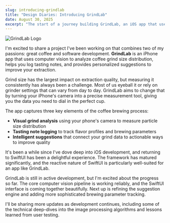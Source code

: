 ```yaml
---
slug: introducing-grindlab
title: "Design Diaries: Introducing GrindLab"
date: August 30, 2025
excerpt: "The start of a journey building GrindLab, an iOS app that uses computer vision to analyze coffee grind particles through the iPhone camera."
---
```


![GrindLab Logo](/images/posts/grindlab-icon-small.png)

I'm excited to share a project I've been working on that combines two of my passions: great coffee and software development. **GrindLab** is an iPhone app that uses computer vision to analyze coffee grind size distribution, helps you log tasting notes, and provides personalized suggestions to improve your extraction.

Grind size has the largest impact on extraction quality, but measuring it consistently has always been a challenge. Most of us eyeball it or rely on grinder settings that can vary from day to day. GrindLab aims to change that by turning your iPhone's camera into a precise measurement tool, giving you the data you need to dial in the perfect cup.

The app captures three key elements of the coffee brewing process:
- **Visual grind analysis** using your phone's camera to measure particle size distribution
- **Tasting note logging** to track flavor profiles and brewing parameters
- **Intelligent suggestions** that connect your grind data to actionable ways to improve quality

It's been a while since I've dove deep into iOS development, and returning to SwiftUI has been a delightful experience. The framework has matured significantly, and the reactive nature of SwiftUI is particularly well-suited for an app like GrindLab.

GrindLab is still in active development, but I'm excited about the progress so far. The core computer vision pipeline is working reliably, and the SwiftUI interface is coming together beautifully. Next up is refining the suggestion engine and adding more sophisticated brewing parameter tracking.

I'll be sharing more updates as development continues, including some of the technical deep-dives into the image processing algorithms and lessons learned from user testing.